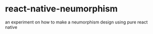 # react-native-neumorphism
an experiment on how to make a neumorphism design using pure react native
